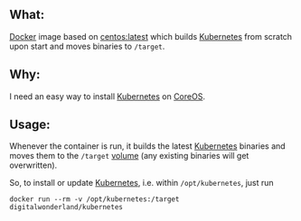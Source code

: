 ## What:

[Docker](http://www.docker.com/) image based on [centos:latest](https://registry.hub.docker.com/_/centos/) which builds [Kubernetes](https://github.com/GoogleCloudPlatform/kubernetes) from scratch upon start and moves binaries to ```/target```.

## Why:

I need an easy way to install [Kubernetes](https://github.com/GoogleCloudPlatform/kubernetes) on [CoreOS](https://coreos.com/).

## Usage:

Whenever the container is run, it builds the latest [Kubernetes](https://github.com/GoogleCloudPlatform/kubernetes) binaries and moves them to the ```/target``` [volume](https://docs.docker.com/reference/builder/#volume) (any existing binaries will get overwritten).

So, to install or update [Kubernetes](https://github.com/GoogleCloudPlatform/kubernetes), i.e. within ```/opt/kubernetes```, just run

```
docker run --rm -v /opt/kubernetes:/target digitalwonderland/kubernetes
```
